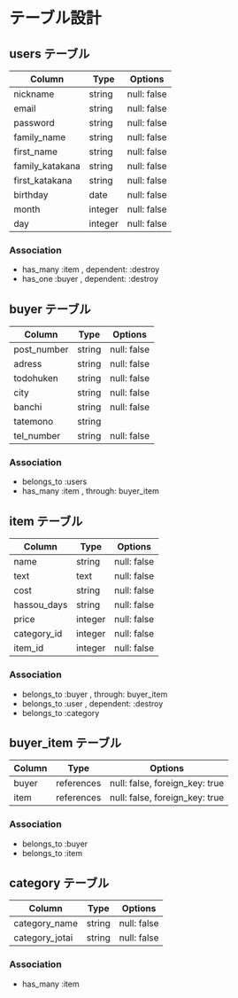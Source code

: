 # テーブル設計

## users テーブル

| Column            | Type    | Options     |
| ----------------- | ------- | ----------- |
| nickname          | string  | null: false |
| email             | string  | null: false |
| password          | string  | null: false |
| family_name       | string  | null: false |
| first_name        | string  | null: false |
| family_katakana   | string  | null: false |
| first_katakana    | string  | null: false |
| birthday          | date    | null: false |
| month             | integer | null: false |
| day               | integer | null: false |

### Association

- has_many :item , dependent: :destroy
- has_one :buyer , dependent: :destroy

## buyer テーブル

| Column          | Type       | Options                        |
| --------------- | ---------- | ------------------------------ |
| post_number     | string     | null: false                    |
| adress          | string     | null: false                    |
| todohuken       | string     | null: false                    |
| city            | string     | null: false                    |
| banchi          | string     | null: false                    |
| tatemono        | string     |                                |
| tel_number      | string     | null: false                    |

### Association

- belongs_to :users
- has_many :item , through: buyer_item

## item テーブル

| Column      | Type       | Options                        |
| ----------- | ---------- | ------------------------------ |
| name        | string     | null: false                    |
| text        | text       | null: false                    |
| cost        | string     | null: false                    |
| hassou_days | string     | null: false                    |
| price       | integer    | null: false                    |
| category_id | integer    | null: false                    |
| item_id     | integer    | null: false                    |

### Association

- belongs_to :buyer , through: buyer_item
- belongs_to :user , dependent: :destroy
- belongs_to :category

## buyer_item テーブル

| Column | Type       | Options                        |
| ------ | ---------- | ------------------------------ |
| buyer  | references | null: false, foreign_key: true |
| item   | references | null: false, foreign_key: true |

### Association

- belongs_to :buyer
- belongs_to :item

## category テーブル

| Column         | Type   | Options     |
| -------------- | ------ | ----------- |
| category_name  | string | null: false |
| category_jotai | string | null: false |

### Association

- has_many :item